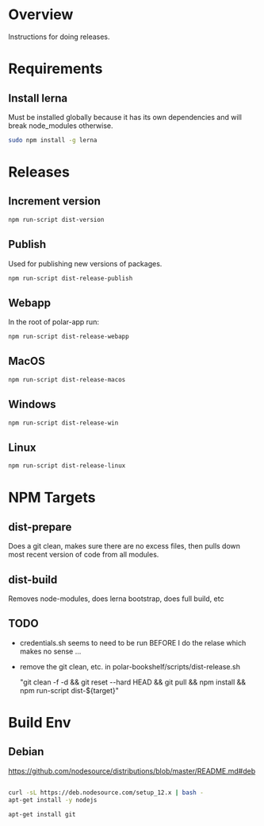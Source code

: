 # Overview

Instructions for doing releases.

# Requirements

## Install lerna 

Must be installed globally because it has its own dependencies and will break node_modules otherwise.

```bash
sudo npm install -g lerna
```

# Releases

## Increment version

```bash
npm run-script dist-version
```

## Publish

Used for publishing new versions of packages.

```bash
npm run-script dist-release-publish
```

## Webapp

In the root of polar-app run:

```bash
npm run-script dist-release-webapp
```

## MacOS

```bash
npm run-script dist-release-macos
```

## Windows

```bash
npm run-script dist-release-win
```

## Linux

```bash
npm run-script dist-release-linux
```

# NPM Targets

## dist-prepare

Does a git clean, makes sure there are no excess files, then pulls down most recent version of code from all modules. 

## dist-build

Removes node-modules, does lerna bootstrap, does full build, etc


## TODO

- credentials.sh seems to need to be run BEFORE I do the relase which makes no sense ... 

- remove the git clean, etc. in polar-bookshelf/scripts/dist-release.sh

    "git clean -f -d && git reset --hard HEAD && git pull && npm install && npm run-script dist-${target}"

# Build Env

## Debian

https://github.com/nodesource/distributions/blob/master/README.md#deb

```bash

curl -sL https://deb.nodesource.com/setup_12.x | bash -
apt-get install -y nodejs

apt-get install git 

```

